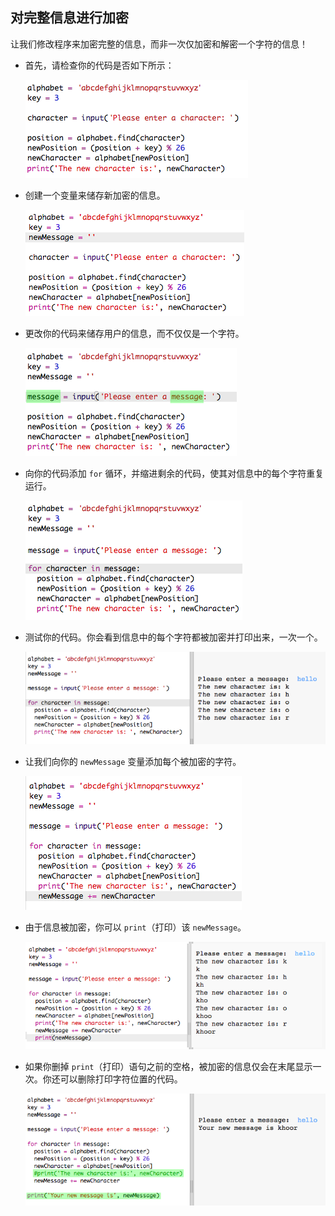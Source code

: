 ## 对完整信息进行加密

让我们修改程序来加密完整的信息，而非一次仅加密和解密一个字符的信息！



+ 首先，请检查你的代码是否如下所示：

	![screenshot](images/messages-character-finished.png)

+ 创建一个变量来储存新加密的信息。

	![screenshot](images/messages-newmessage.png)

+ 更改你的代码来储存用户的信息，而不仅仅是一个字符。

	![screenshot](images/messages-message.png)

+ 向你的代码添加 `for` 循环，并缩进剩余的代码，使其对信息中的每个字符重复运行。

	![screenshot](images/messages-loop.png)

+ 测试你的代码。你会看到信息中的每个字符都被加密并打印出来，一次一个。

	![screenshot](images/messages-loop-test.png)

+ 让我们向你的 `newMessage` 变量添加每个被加密的字符。

	![screenshot](images/messges-message-add-character.png)

+ 由于信息被加密，你可以 `print`（打印）该 `newMessage`。

	![screenshot](images/messages-print-message-characters.png)

+ 如果你删掉 `print`（打印）语句之前的空格，被加密的信息仅会在末尾显示一次。你还可以删除打印字符位置的代码。

	![screenshot](images/messages-print-message-comment.png)



